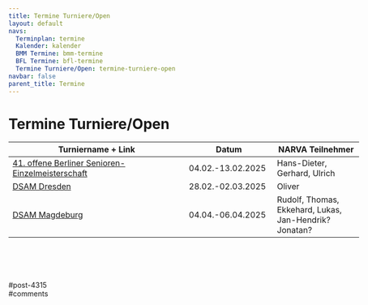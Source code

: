 ```yaml
---
title: Termine Turniere/Open 
layout: default
navs:
  Terminplan: termine
  Kalender: kalender
  BMM Termine: bmm-termine
  BFL Termine: bfl-termine
  Termine Turniere/Open: termine-turniere-open
navbar: false
parent_title: Termine
---
```

<div class="post-4315 page type-page status-publish hentry" id="post-4315">
<h1 class="entry-title">Termine Turniere/Open</h1>
<div class="entry-content">
<table class="clean swiss footable" style="height: 258px; width: 790px;">
<thead>
<tr style="height: 18px;">
<th style="width: 332px; height: 18px;">Turniername + Link</th>
<th style="width: 158px; height: 18px;">Datum</th>
<th nowrap="nowrap" style="width: 154px; height: 18px;">NARVA Teilnehmer</th>
</tr>
</thead>
<tbody>
<tr style="height: 24px;">
<td><a href="https://www.berlinerschachverband.de/entry/41-offene-berliner-senioren-einzelmeisterschaft.html" rel="noopener" target="_blank">41. offene Berliner Senioren-Einzelmeisterschaft</a></td>
<td>04.02.-13.02.2025</td>
<td>Hans-Dieter, Gerhard, Ulrich</td>
</tr>
<tr style="height: 24px;">
<td><a href="https://www.dsam-cup.de/dresden/" rel="noopener" target="_blank">DSAM Dresden</a></td>
<td>28.02.-02.03.2025</td>
<td>Oliver</td>
</tr>
<tr style="height: 24px;">
<td><a href="https://www.dsam-cup.de/magdeburg/" rel="noopener" target="_blank">DSAM Magdeburg</a></td>
<td>04.04.-06.04.2025</td>
<td>Rudolf, Thomas, Ekkehard, Lukas, Jan-Hendrik? Jonatan?</td>
</tr>
</tbody>
</table>
</div><!-- .entry-content -->
</div> #post-4315 
<div id="comments">
</div> #comments 
